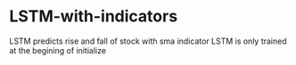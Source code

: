 # LSTM-with-indicators
LSTM predicts rise and fall of stock with sma indicator 
LSTM is only trained at the begining of initialize
